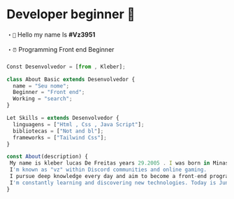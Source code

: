 

###

<h1>Developer beginner 👋</h1>

・`👋` Hello my name Is  **#Vz3951**

・`⏰` Programming Front end Beginner

###

```js
Const Desenvolvedor = [from , Kleber];

class About Basic extends Desenvolvedor {
  name = "Seu nome";
  Beginner = "Front end";
  Working = "search";
}

Let Skills = extends Desenvolvedor {
  linguagens = ["Html , Css , Java Script"];
  bibliotecas = ["Not and bl"];
  frameworks = ["Tailwind Css"];
}

const About(description) {
 My name is kleber lucas De Freitas years 29.2005 . I was born in Minas Gerais.
 I'm known as "vz" within Discord communities and online gaming.
 I pursue deep knowledge every day and aim to become a front-end programmer
 I'm constantly learning and discovering new technologies. Today is June 29, 2024, and I am continuously updating my GitHub.
}
```


